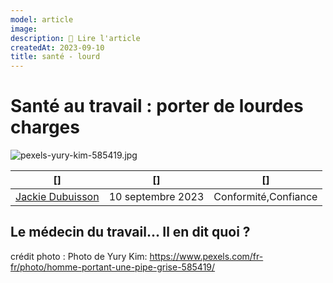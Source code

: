 ```yaml
---
model: article
image: 
description: 📖 Lire l'article
createdAt: 2023-09-10
title: santé - lourd
---
```


# Santé au travail : porter de lourdes charges

![pexels-yury-kim-585419.jpg](/pexels-yury-kim-585419.jpg)

|[]|[]| []
----|-----------|-----
[Jackie Dubuisson](/actor/valerie)|10 septembre 2023|Conformité,Confiance| 

## Le médecin du travail... Il en dit quoi ?

crédit photo : Photo de Yury Kim: https://www.pexels.com/fr-fr/photo/homme-portant-une-pipe-grise-585419/ 